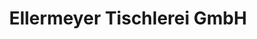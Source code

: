 ---
title: "Ellermeyer Tischlerei GmbH"
url: /goettingen/ellermeyer-tischlerei-gmbh/
shop: Basteln
---
